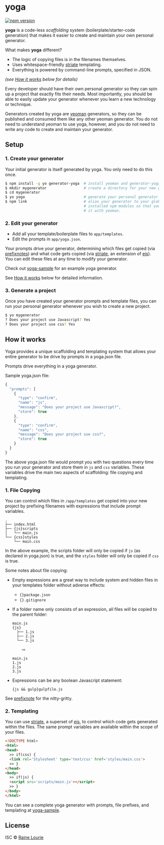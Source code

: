 # yoga

[![npm version](https://img.shields.io/npm/v/generator-yoga.svg)](https://npmjs.org/package/generator-yoga) 

**yoga** is a code-less *scaffolding* system (boilerplate/starter-code generation) that makes it easier to create and maintain your own personal generator.

What makes **yoga** different?

- The logic of copying files is in the filenames themselves.
- Uses whitespace-friendly [striate](https://github.com/metaraine/striate) templating.
- Everything is powered by command-line prompts, specified in JSON.

*(see [How it works](#how-it-works) below for details)*

Every developer should have their own personal generator so they can spin up a project that exactly fits their needs. Most importantly, you should be able to easily update your generator whenever you learn a new technology or technique.

Generators created by yoga are [yeoman](http://yeoman.io/) generators, so they can be published and consumed them like any other yeoman generator. You do not need to understand yeoman to use yoga, however, and you do not need to write any code to create and maintain your generator.

## Setup

### 1. Create your generator

Your initial generator is itself generated by yoga. You only need to do this once.

```sh
$ npm install -g yo generator-yoga  # install yeoman and generator-yoga
$ mkdir mygenerator                 # create a directory for your new generator
$ cd mygenerator                    
$ yo yoga                           # generate your personal generator
$ npm link                          # alias your generator to your globally
                                    # installed npm modules so that you can run
                                    # it with yeoman.
```

### 2. Edit your generator

- Add all your template/boilerplate files to `app/templates`. 
- Edit the prompts in `app/yoga.json`. 

Your prompts drive your generator, determining which files get copied (via [prefixnotes](https://github.com/metaraine/prefixnote)) and what code gets copied (via [striate](https://github.com/metaraine/striate), an extension of [ejs](https://github.com/mde/ejs)). You can edit these files at any time to modify your generator. 

Check out [yoga-sample](https://github.com/metaraine/yoga-sample) for an example yoga generator.

See [How it works](#how-it-works) below for detailed information.

### 3. Generate a project

Once you have created your generator prompts and template files, you can run your personal generator whenever you wish to create a new project.

```sh
$ yo mygenerator
? Does your project use Javascript? Yes
? Does your project use css? Yes
```

## How it works

Yoga provides a unique scaffolding and templating system that allows your entire generator to be drive by prompts in a yoga.json file.

Prompts drive everything in a yoga generator.

Sample yoga.json file:

```js
{
  "prompts": [
    {
      "type": "confirm",
      "name": "js",
      "message": "Does your project use Javascript?",
      "store": true
    },
    {
      "type": "confirm",
      "name": "css",
      "message": "Does your project use css?",
      "store": true
    }
  }
}
```

The above yoga.json file would prompt you with two questions every time you run your generator and store them in `js` and `css` variables. These variables drive the main two aspects of scaffolding: file copying and templating.

### 1. File Copying

You can control which files in `/app/templates` get copied into your new project by prefixing filenames with expressions that include prompt variables.

```
.
├── index.html
├── {js}scripts
│   └── main.js
└── {css}styles
    └── main.css
```

In the above example, the scripts folder will only be copied if `js` (as declared in yoga.json) is true, and the `styles` folder will only be copied if `css` is true.

Some notes about file copying:

- Empty expressions are a great way to include system and hidden files in your templates folder without adverse effects:
  - `{}package.json`
  - `{}.gitignore`
- If a folder name only consists of an expression, all files will be copied to the parent folder:

  ```
  main.js
  {js}
    ├── 1.js
    ├── 2.js
    └── 3.js
  ```

  &nbsp;&nbsp;&nbsp;&nbsp;&nbsp;&nbsp;&nbsp;&nbsp;⇨

  ```
  main.js
  1.js
  2.js
  3.js
  ```

- Expressions can be any boolean Javascript statement:

  ```
  {js && gulp}gulpfile.js
  ```

See [prefixnote](https://github.com/metaraine/prefixnote) for the nitty-gritty.


### 2. Templating

You can use [striate](https://github.com/metaraine/striate), a superset of [ejs](https://github.com/mde/ejs), to control which code gets generated within the files. The same prompt variables are available within the scope of your files.

```html
<!DOCTYPE html>
<html>
<head>
  >> if(css) {
  <link rel='Stylesheet' type='text/css' href='styles/main.css'>
  >> }
</head>
<body>
  >> if(js) {
  <script src='scripts/main.js'></script>
  >> }
</body>
</html>
```

You can see a complete yoga generator with prompts, file prefixes, and templating at [yoga-sample](https://github.com/metaraine/yoga-sample).

## License

ISC © [Raine Lourie](https://github.com/metaraine)
